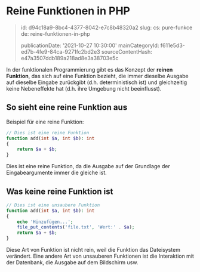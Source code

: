 Reine Funktionen in PHP
=======================

> id: d94c18a9-8bc4-4377-8042-e7c8b48320a2
> slug:
> 	cs: pure-funkce
> 	de: reine-funktionen-in-php
> 
> publicationDate: '2021-10-27 10:30:00'
> mainCategoryId: f611e5d3-ed7b-4fe9-84ca-9271fc2bd2e3
> sourceContentHash: e47a3507ddb189a218ad8e3a38703e5c

In der funktionalen Programmierung gibt es das Konzept der **reinen Funktion**, das sich auf eine Funktion bezieht, die immer dieselbe Ausgabe auf dieselbe Eingabe zurückgibt (d.h. deterministisch ist) und gleichzeitig keine Nebeneffekte hat (d.h. ihre Umgebung nicht beeinflusst).

So sieht eine reine Funktion aus
----------------------

Beispiel für eine reine Funktion:

```php
// Dies ist eine reine Funktion
function add(int $a, int $b): int
{
	return $a + $b;
}
```

Dies ist eine reine Funktion, da die Ausgabe auf der Grundlage der Eingabeargumente immer die gleiche ist.

Was keine reine Funktion ist
-------------------

```php
// Dies ist eine unsaubere Funktion
function add(int $a, int $b): int
{
	echo 'Hinzufügen...';
	file_put_contents('file.txt', 'Wert:' . $a);
	return $a + $b;
}
```

Diese Art von Funktion ist nicht rein, weil die Funktion das Dateisystem verändert. Eine andere Art von unsauberen Funktionen ist die Interaktion mit der Datenbank, die Ausgabe auf dem Bildschirm usw.
